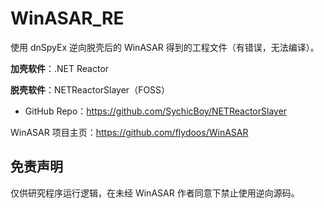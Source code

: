 # WinASAR_RE
使用 dnSpyEx 逆向脱壳后的 WinASAR 得到的工程文件（有错误，无法编译）。

**加壳软件**：.NET Reactor

**脱壳软件**：NETReactorSlayer（FOSS）

- GitHub Repo：https://github.com/SychicBoy/NETReactorSlayer

WinASAR 项目主页：https://github.com/flydoos/WinASAR

## 免责声明 
仅供研究程序运行逻辑，在未经 WinASAR 作者同意下禁止使用逆向源码。
